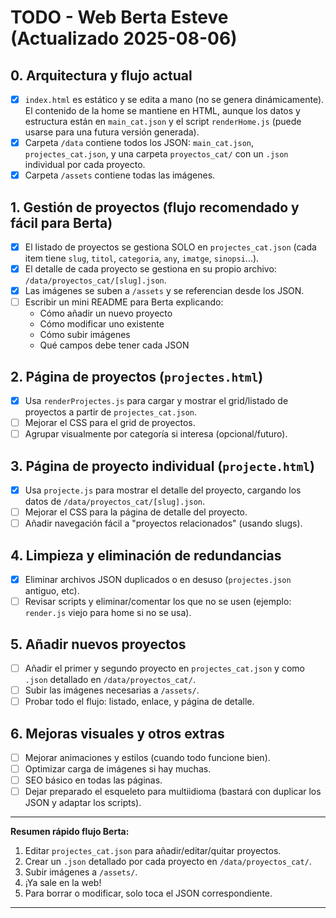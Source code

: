 # TODO - Web Berta Esteve (Actualizado 2025-08-06)

## 0. Arquitectura y flujo actual

- [x] `index.html` es estático y se edita a mano (no se genera dinámicamente). El contenido de la home se mantiene en HTML, aunque los datos y estructura están en `main_cat.json` y el script `renderHome.js` (puede usarse para una futura versión generada).
- [x] Carpeta `/data` contiene todos los JSON: `main_cat.json`, `projectes_cat.json`, y una carpeta `proyectos_cat/` con un `.json` individual por cada proyecto.
- [x] Carpeta `/assets` contiene todas las imágenes.

## 1. Gestión de proyectos (flujo recomendado y fácil para Berta)

- [x] El listado de proyectos se gestiona SOLO en `projectes_cat.json` (cada item tiene `slug`, `titol`, `categoria`, `any`, `imatge`, `sinopsi`...).
- [x] El detalle de cada proyecto se gestiona en su propio archivo: `/data/proyectos_cat/[slug].json`.
- [x] Las imágenes se suben a `/assets` y se referencian desde los JSON.
- [ ] Escribir un mini README para Berta explicando:  
  - Cómo añadir un nuevo proyecto  
  - Cómo modificar uno existente  
  - Cómo subir imágenes  
  - Qué campos debe tener cada JSON

## 2. Página de proyectos (`projectes.html`)

- [x] Usa `renderProjectes.js` para cargar y mostrar el grid/listado de proyectos a partir de `projectes_cat.json`.
- [ ] Mejorar el CSS para el grid de proyectos.
- [ ] Agrupar visualmente por categoría si interesa (opcional/futuro).

## 3. Página de proyecto individual (`projecte.html`)

- [x] Usa `projecte.js` para mostrar el detalle del proyecto, cargando los datos de `/data/proyectos_cat/[slug].json`.
- [ ] Mejorar el CSS para la página de detalle del proyecto.
- [ ] Añadir navegación fácil a "proyectos relacionados" (usando slugs).

## 4. Limpieza y eliminación de redundancias

- [x] Eliminar archivos JSON duplicados o en desuso (`projectes.json` antiguo, etc).
- [ ] Revisar scripts y eliminar/comentar los que no se usen (ejemplo: `render.js` viejo para home si no se usa).

## 5. Añadir nuevos proyectos

- [ ] Añadir el primer y segundo proyecto en `projectes_cat.json` y como `.json` detallado en `/data/proyectos_cat/`.
- [ ] Subir las imágenes necesarias a `/assets/`.
- [ ] Probar todo el flujo: listado, enlace, y página de detalle.

## 6. Mejoras visuales y otros extras

- [ ] Mejorar animaciones y estilos (cuando todo funcione bien).
- [ ] Optimizar carga de imágenes si hay muchas.
- [ ] SEO básico en todas las páginas.
- [ ] Dejar preparado el esqueleto para multiidioma (bastará con duplicar los JSON y adaptar los scripts).

---

**Resumen rápido flujo Berta:**  
1. Editar `projectes_cat.json` para añadir/editar/quitar proyectos.  
2. Crear un `.json` detallado por cada proyecto en `/data/proyectos_cat/`.  
3. Subir imágenes a `/assets/`.  
4. ¡Ya sale en la web!  
5. Para borrar o modificar, solo toca el JSON correspondiente.

---